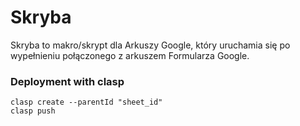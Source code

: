 # Skryba

Skryba to makro/skrypt dla Arkuszy Google, który uruchamia się po wypełnieniu
połączonego z arkuszem Formularza Google.

### Deployment with clasp

```
clasp create --parentId "sheet_id"
clasp push
```
